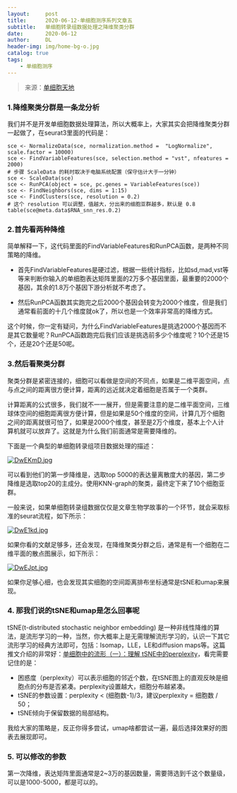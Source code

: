 ```yaml
---
layout:     post
title:      2020-06-12-单细胞测序系列文章五
subtitle:   单细胞转录组数据处理之降维聚类分群
date:       2020-06-12
author:     DL
header-img: img/home-bg-o.jpg
catalog: true
tags:
    - 单细胞测序
---
```


> 来源：[单细胞天地](https://mp.weixin.qq.com/s/drmfwJgbFsFCtoaMsMGaUA)

### 1.降维聚类分群是一条龙分析

我们并不是开发单细胞数据处理算法，所以大概率上，大家其实会把降维聚类分群一起做了，在seurat3里面的代码是：

```
sce <- NormalizeData(sce, normalization.method =  "LogNormalize", scale.factor = 10000)
sce <- FindVariableFeatures(sce, selection.method = "vst", nfeatures = 2000) 
# 步骤 ScaleData 的耗时取决于电脑系统配置（保守估计大于一分钟）
sce <- ScaleData(sce) 
sce <- RunPCA(object = sce, pc.genes = VariableFeatures(sce)) 
sce <- FindNeighbors(sce, dims = 1:15)
sce <- FindClusters(sce, resolution = 0.2)
# 这个 resolution 可以调整，值越大，分出来的细胞亚群越多，默认是 0.8 
table(sce@meta.data$RNA_snn_res.0.2) 
```

### 2.首先看两种降维

简单解释一下，这代码里面的FindVariableFeatures和RunPCA函数，是两种不同策略的降维。

- 首先FindVariableFeatures是硬过滤，根据一些统计指标，比如sd,mad,vst等等来判断你输入的单细胞表达矩阵里面的2万多个基因里面，最重要的2000个基因，其余的1.8万个基因下游分析就不考虑了。

- 然后RunPCA函数其实跑完之后2000个基因会转变为2000个维度，但是我们通常看前面的十几个维度就ok了，所以也是一个效率非常高的降维方式。

这个时候，你一定有疑问，为什么FindVariableFeatures是挑选2000个基因而不是其它数量呢？RunPCA函数跑完后我们应该是挑选前多少个维度呢？10个还是15个，还是20个还是50呢。

### 3.然后看聚类分群

聚类分群是紧密连接的，细胞可以看做是空间的不同点，如果是二维平面空间，点与点之间的距离很方便计算，距离的远近就决定着细胞是否属于一个类群。

计算距离的公式很多，我们就不一一展开，但是需要注意的是二维平面空间，三维球体空间的细胞距离很方便计算，但是如果是50个维度的空间，计算几万个细胞之间的距离就很可怕了，如果是2000个维度，甚至是2万个维度，基本上个人计算机就可以放弃了。这就是为什么我们前面通常是需要降维的。

下面是一个典型的单细胞转录组项目数据处理的描述：

[![DwEKmD.jpg](https://s3.ax1x.com/2020/11/26/DwEKmD.jpg)](https://imgchr.com/i/DwEKmD)

可以看到他们的第一步降维是，选取top 5000的表达量离散度大的基因，第二步降维是选取top20的主成分。使用KNN-graph的聚类，最终定下来了10个细胞亚群。

一般来说，如果单细胞转录组数据仅仅是文章生物学故事的一个环节，就会采取标准的seurat流程，如下所示：

[![DwE1kd.jpg](https://s3.ax1x.com/2020/11/26/DwE1kd.jpg)](https://imgchr.com/i/DwE1kd)

如果你看的文献足够多，还会发现，在降维聚类分群之后，通常是有一个细胞在二维平面的散点图展示，如下所示：

[![DwEJpt.jpg](https://s3.ax1x.com/2020/11/26/DwEJpt.jpg)](https://imgchr.com/i/DwEJpt)

如果你足够心细，也会发现其实细胞的空间距离排布坐标通常是tSNE和umap来展现。

### 4. 那我们说的tSNE和umap是怎么回事呢

tSNE(t-distributed stochastic neighbor embedding) 是一种非线性降维的算法，是流形学习的一种，当然，你大概率上是无需理解流形学习的，认识一下其它流形学习的经典方法即可，包括：Isomap，LLE，LE和diffusion maps等。这篇推文介绍的非常好：[单细胞中的流形（一）：理解 tSNE中的perplexity](https://mp.weixin.qq.com/s/F-hZG9Ch6lmrYmnA7QAA3w)，看完需要记住的是：

- 困惑度（perplexity）可以表示细胞的邻近个数，在tSNE图上的直观反映是细胞点的分布是否紧凑。perplexity设置越大，细胞分布越紧凑。
- tSNE的参数设置：perplexity < (细胞数-1)/3，建议perplexity = 细胞数 / 50；
- tSNE倾向于保留数据的局部结构。

我给大家的策略是，反正你得多尝试，umap啥都尝试一遍，最后选择效果好的图表去展现即可。

### 5. 可以修改的参数

第一次降维，表达矩阵里面通常是2~3万的基因数量，需要筛选到千这个数量级，可以是1000-5000，都是可以的。